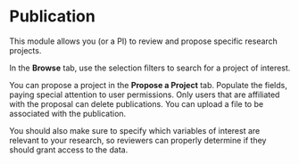 # Publication

This module allows you (or a PI) to review and propose specific research projects. 

In the **Browse** tab, use the selection filters to search for a project of interest. 

You can propose a project in the **Propose a Project** tab. Populate the fields, paying special attention to user permissions. Only users that are affiliated with the proposal can delete publications. You can upload a file to be associated with the publication. 

You should also make sure to specify which variables of interest are relevant to your research, so reviewers can properly determine if they should grant access to the data.

